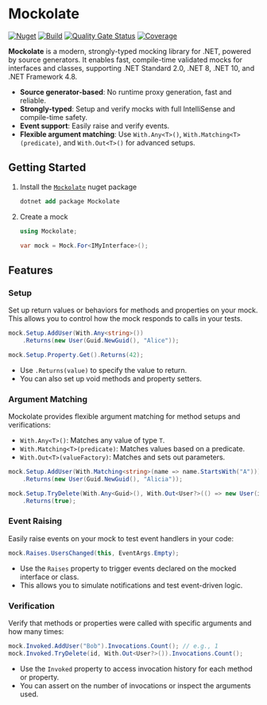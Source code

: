 # Mockolate

[![Nuget](https://img.shields.io/nuget/v/Mockolate)](https://www.nuget.org/packages/Mockolate)
[![Build](https://github.com/Mockolate/Mockolate/actions/workflows/build.yml/badge.svg)](https://github.com/Mockolate/Mockolate/actions/workflows/build.yml)
[![Quality Gate Status](https://sonarcloud.io/api/project_badges/measure?project=Mockolate_Mockolate&metric=alert_status)](https://sonarcloud.io/summary/new_code?id=Mockolate_Mockolate)
[![Coverage](https://sonarcloud.io/api/project_badges/measure?project=Mockolate_Mockolate&metric=coverage)](https://sonarcloud.io/summary/overall?id=Mockolate_Mockolate)

**Mockolate** is a modern, strongly-typed mocking library for .NET, powered by source generators. It enables fast, compile-time validated mocks for interfaces and classes, supporting .NET Standard 2.0, .NET 8, .NET 10, and .NET Framework 4.8.

- **Source generator-based**: No runtime proxy generation, fast and reliable.
- **Strongly-typed**: Setup and verify mocks with full IntelliSense and compile-time safety.
- **Event support**: Easily raise and verify events.
- **Flexible argument matching**: Use `With.Any<T>()`, `With.Matching<T>(predicate)`, and `With.Out<T>()` for advanced setups.

## Getting Started

1. Install the [`Mockolate`](https://www.nuget.org/packages/Mockolate) nuget package
   ```ps
   dotnet add package Mockolate
   ```

2. Create a mock
   ```csharp
   using Mockolate;
   
   var mock = Mock.For<IMyInterface>();
   ```

## Features

### Setup

Set up return values or behaviors for methods and properties on your mock. This allows you to control how the mock responds to calls in your tests.

```csharp
mock.Setup.AddUser(With.Any<string>())
    .Returns(new User(Guid.NewGuid(), "Alice"));

mock.Setup.Property.Get().Returns(42);
```
- Use `.Returns(value)` to specify the value to return.
- You can also set up void methods and property setters.

### Argument Matching

Mockolate provides flexible argument matching for method setups and verifications:
- `With.Any<T>()`: Matches any value of type `T`.
- `With.Matching<T>(predicate)`: Matches values based on a predicate.
- `With.Out<T>(valueFactory)`: Matches and sets out parameters.

```csharp
mock.Setup.AddUser(With.Matching<string>(name => name.StartsWith("A")))
    .Returns(new User(Guid.NewGuid(), "Alicia"));

mock.Setup.TryDelete(With.Any<Guid>(), With.Out<User?>(() => new User(id, "Alice")))
    .Returns(true);
```

### Event Raising

Easily raise events on your mock to test event handlers in your code:

```csharp
mock.Raises.UsersChanged(this, EventArgs.Empty);
```
- Use the `Raises` property to trigger events declared on the mocked interface or class.
- This allows you to simulate notifications and test event-driven logic.

### Verification

Verify that methods or properties were called with specific arguments and how many times:

```csharp
mock.Invoked.AddUser("Bob").Invocations.Count(); // e.g., 1
mock.Invoked.TryDelete(id, With.Out<User?>()).Invocations.Count();
```
- Use the `Invoked` property to access invocation history for each method or property.
- You can assert on the number of invocations or inspect the arguments used.


